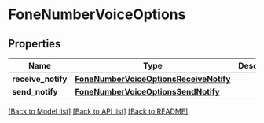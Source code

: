 # FoneNumberVoiceOptions

## Properties
Name | Type | Description | Notes
------------ | ------------- | ------------- | -------------
**receive_notify** | [**FoneNumberVoiceOptionsReceiveNotify**](FoneNumberVoiceOptionsReceiveNotify.md) |  | [optional] 
**send_notify** | [**FoneNumberVoiceOptionsSendNotify**](FoneNumberVoiceOptionsSendNotify.md) |  | [optional] 

[[Back to Model list]](../README.md#documentation-for-models) [[Back to API list]](../README.md#documentation-for-api-endpoints) [[Back to README]](../README.md)


